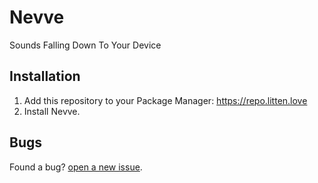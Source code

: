 # Nevve

Sounds Falling Down To Your Device

## Installation

1. Add this repository to your Package Manager: https://repo.litten.love
2. Install Nevve.

## Bugs

Found a bug? [open a new issue](https://github.com/Litteeen/Nevve/issues/new).
